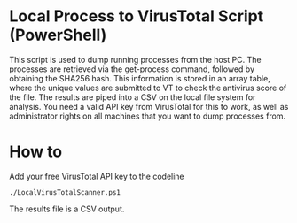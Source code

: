 # Local Process to VirusTotal Script (PowerShell)
This script is used to dump running processes from the host PC. The processes are retrieved via  the get-process command, followed by obtaining the SHA256 hash. This information is stored in an array table, where the unique values are submitted to VT to check the antivirus score of the file. The results are piped into a CSV on the local file system for analysis. You need a valid API key from VirusTotal for this to work, as well as administrator rights on all machines that you want to dump processes from.

# How to
Add your free VirusTotal API key to the codeline

    ./LocalVirusTotalScanner.ps1

The results file is a CSV output. 
